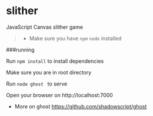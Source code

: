 # slither
JavaScript Canvas slither game
> * Make sure you have ```npm``` ```node```  installed

###running 

 Run ```npm install``` to install dependencies
 
 Make sure you are in root directory 
 
 Run ```node ghost ``` to serve
 
 Open your browser on http://localhost:7000
 
 
 - More on ghost https://github.com/shadowscript/ghost
 
